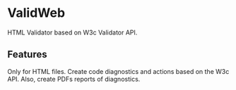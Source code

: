 # ValidWeb

HTML Validator based on W3c Validator API.

## Features

Only for HTML files. Create code diagnostics and actions based on the W3c API. Also, create PDFs reports of diagnostics.